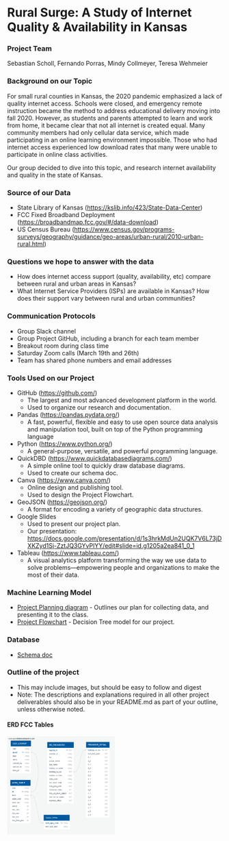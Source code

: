 # Rural Surge: A Study of Internet Quality & Availability in Kansas

### Project Team
Sebastian Scholl, Fernando Porras, Mindy Collmeyer, Teresa Wehmeier


### Background on our Topic
For small rural counties in Kansas, the 2020 pandemic emphasized a lack of quality internet access. Schools were closed, and emergency remote instruction became the method to address educational delivery moving into fall 2020. However, as students and parents attempted to learn and work from home, it became clear that not all internet is created equal. Many community members had only cellular data service, which made participating in an online learning environment impossible. Those who had internet access experienced low download rates that many were unable to participate in online class activities.

Our group decided to dive into this topic, and research internet availability and quality in the state of Kansas.

### Source of our Data
- State Library of Kansas (https://kslib.info/423/State-Data-Center)
- FCC Fixed Broadband Deployment (https://broadbandmap.fcc.gov/#/data-download)
- US Census Bureau (https://www.census.gov/programs-surveys/geography/guidance/geo-areas/urban-rural/2010-urban-rural.html)

### Questions we hope to answer with the data
- How does internet access support (quality, availability, etc) compare between rural and urban areas in Kansas?
- What Internet Service Providers (ISPs) are available in Kansas? How does their support vary between rural and urban communities?


### Communication Protocols
- Group Slack channel
- Group Project GitHub, including a branch for each team member
- Breakout room during class time
- Saturday Zoom calls (March 19th and 26th)
- Team has shared phone numbers and email addresses


### Tools Used on our Project
- GitHub (https://github.com/)
    * The largest and most advanced development platform in the world.
    * Used to organize our research and documentation.
- Pandas (https://pandas.pydata.org/)
    * A fast, powerful, flexible and easy to use open source data analysis and manipulation tool, built on top of the Python programming language
- Python (https://www.python.org/)
    * A general-purpose, versatile, and powerful programming language.
- QuickDBD (https://www.quickdatabasediagrams.com/)
    * A simple online tool to quickly draw database diagrams.
    * Used to create our schema doc.
- Canva (https://www.canva.com/)
    * Online design and publishing tool.
    * Used to design the Project Flowchart.
- GeoJSON (https://geojson.org/)
    * A format for encoding a variety of geographic data structures.
- Google Slides
    * Used to present our project plan.
    * Our presentation: https://docs.google.com/presentation/d/1s3hrkMdUn2UQK7V6L73jDXKZyd1Sj-ZztJQ3GYvPlYY/edit#slide=id.g1205a2ea841_0_1
- Tableau (https://www.tableau.com/)
    * A visual analytics platform transforming the way we use data to solve problems—empowering people and organizations to make the most of their data.


### Machine Learning Model
- <a href="Resources/Machine Learning Work Flowchart.pdf">Project Planning diagram</a> - Outlines our plan for collecting data, and presenting it to the class.
- <a href="Resources/ProjectFlowchart.pdf"> Project Flowchart</a> - Decision Tree model for our project.


### Database
- <a href="Resources/schema.sql">Schema doc</a>


### Outline of the project
- This may include images, but should be easy to follow and digest
- Note: The descriptions and explanations required in all other project deliverables should also be in your README.md as part of your outline, unless otherwise noted.


#### ERD FCC Tables
<img src="Images/ERD_FCC_tables.png" width="50%" height="30%">

